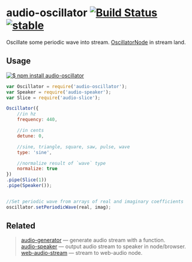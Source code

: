 # audio-oscillator [![Build Status](https://travis-ci.org/audiojs/audio-oscillator.svg?branch=master)](https://travis-ci.org/audiojs/audio-oscillator) [![stable](http://badges.github.io/stability-badges/dist/stable.svg)](http://github.com/badges/stability-badges)

Oscillate some periodic wave into stream. [OscillatorNode](http://webaudio.github.io/web-audio-api/#the-oscillatornode-interface) in stream land.

## Usage

[![$ npm install audio-oscillator](http://nodei.co/npm/audio-oscillator.png?mini=true)](http://npmjs.org/package/audio-oscillator)

```js
var Oscillator = require('audio-oscillator');
var Speaker = require('audio-speaker');
var Slice = require('audio-slice');

Oscillator({
	//in hz
	frequency: 440,

	//in cents
	detune: 0,

	//sine, triangle, square, saw, pulse, wave
	type: 'sine',

	//normalize result of `wave` type
	normalize: true
})
.pipe(Slice(1))
.pipe(Speaker());


//Set periodic wave from arrays of real and imaginary coefficients
oscillator.setPeriodicWave(real, imag);
```

## Related

> [audio-generator](https://github.com/audiojs/audio-generator) — generate audio stream with a function.<br/>
> [audio-speaker](https://github.com/audiojs/audio-speaker) — output audio stream to speaker in node/browser.<br/>
> [web-audio-stream](https://github.com/audiojs/web-audio-stream) — stream to web-audio node.<br/>
